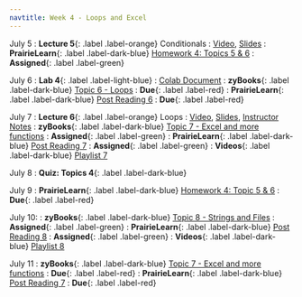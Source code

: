 ```yaml
---
navtitle: Week 4 - Loops and Excel
---
```


July 5
: **Lecture 5**{: .label .label-orange} Conditionals
  : [Video](#), [Slides](#)
: **PrairieLearn**{: .label .label-dark-blue}  [Homework 4: Topics 5 &  6](#)
  : **Assigned**{: .label .label-green} 

July 6
: **Lab 4**{: .label .label-light-blue}[](#)
  : [Colab Document](#)
: **zyBooks**{: .label .label-dark-blue} [Topic 6 - Loops](#)
  : **Due**{: .label .label-red} 
: **PrairieLearn**{: .label .label-dark-blue}  [Post Reading 6](#)
  : **Due**{: .label .label-red} 

July 7
: **Lecture 6**{: .label .label-orange} Loops
  : [Video](#), [Slides](#), [Instructor Notes](#)
: **zyBooks**{: .label .label-dark-blue} [Topic 7 - Excel and more functions](#)
  : **Assigned**{: .label .label-green} 
: **PrairieLearn**{: .label .label-dark-blue} [Post Reading 7](#)
  : **Assigned**{: .label .label-green} 
: **Videos**{: .label .label-dark-blue} [Playlist 7](https://mediaspace.illinois.edu/playlist/dedicated/214548063/1_stndhleu/)

July 8
: **Quiz: Topics 4**{: .label .label-dark-blue}  

July 9
: **PrairieLearn**{: .label .label-dark-blue}  [Homework 4: Topic 5 & 6](#)
  : **Due**{: .label .label-red} 

July 10:
: **zyBooks**{: .label .label-dark-blue} [Topic 8 - Strings and Files](#)
  : **Assigned**{: .label .label-green} 
: **PrairieLearn**{: .label .label-dark-blue} [Post Reading 8](#)
  : **Assigned**{: .label .label-green} 
: **Videos**{: .label .label-dark-blue} [Playlist 8](https://mediaspace.illinois.edu/playlist/dedicated/214548063/1_z2v092y7/)

July 11
: **zyBooks**{: .label .label-dark-blue} [Topic 7 - Excel and more functions](#)
  : **Due**{: .label .label-red} 
: **PrairieLearn**{: .label .label-dark-blue} [Post Reading 7](#)
  : **Due**{: .label .label-red} 
